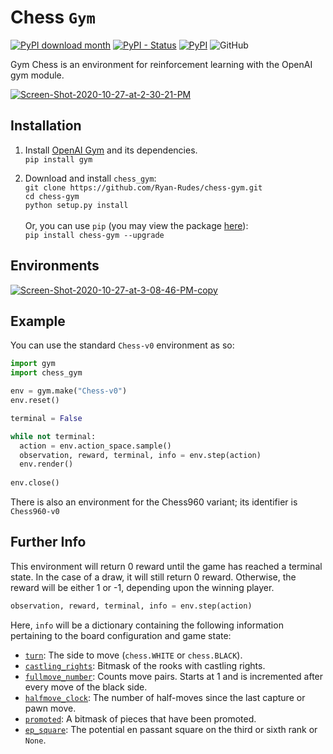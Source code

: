 # Chess `Gym`

[![PyPI download month](https://img.shields.io/pypi/dm/chess-gym.svg)](https://pypi.python.org/pypi/chess-gym/)
[![PyPI - Status](https://img.shields.io/pypi/status/chess-gym)](https://pypi.python.org/pypi/chess-gym/)
[![PyPI](https://img.shields.io/pypi/v/chess-gym)](https://pypi.python.org/pypi/chess-gym/)
![GitHub](https://img.shields.io/github/license/Ryan-Rudes/chess-gym)


Gym Chess is an environment for reinforcement learning with the OpenAI gym module.

<a href="https://imgbb.com/"><img src="https://i.ibb.co/Fw4fhzK/Screen-Shot-2020-10-27-at-2-30-21-PM.png" alt="Screen-Shot-2020-10-27-at-2-30-21-PM" border="0"></a>

## Installation

1. Install [OpenAI Gym](https://github.com/openai/gym) and its dependencies. \
`pip install gym`

2. Download and install `chess_gym`: \
`git clone https://github.com/Ryan-Rudes/chess-gym.git` \
`cd chess-gym` \
`python setup.py install` \
 \
 Or, you can use `pip` (you may view the package [here](https://pypi.org/project/chess-gym/)): \
`pip install chess-gym --upgrade`

## Environments
<a href="https://ibb.co/dgLW9rH"><img src="https://i.ibb.co/NSmVhsG/Screen-Shot-2020-10-27-at-3-08-46-PM-copy.png" alt="Screen-Shot-2020-10-27-at-3-08-46-PM-copy" border="0"></a>

## Example
You can use the standard `Chess-v0` environment as so:
```python
import gym
import chess_gym

env = gym.make("Chess-v0")
env.reset()

terminal = False

while not terminal:
  action = env.action_space.sample()
  observation, reward, terminal, info = env.step(action)
  env.render()
  
env.close()
```

There is also an environment for the Chess960 variant; its identifier is `Chess960-v0`

## Further Info
This environment will return 0 reward until the game has reached a terminal state. In the case of a draw, it will still return 0 reward. Otherwise, the reward will be either 1 or -1, depending upon the winning player.
```python
observation, reward, terminal, info = env.step(action)
```
Here, `info` will be a dictionary containing the following information pertaining to the board configuration and game state:
* [`turn`](https://python-chess.readthedocs.io/en/latest/core.html#chess.Board.turn): The side to move (`chess.WHITE` or `chess.BLACK`).
* [`castling_rights`](https://python-chess.readthedocs.io/en/latest/core.html#chess.Board.castling_rights): Bitmask of the rooks with castling rights.
* [`fullmove_number`](https://python-chess.readthedocs.io/en/latest/core.html#chess.Board.fullmove_number): Counts move pairs. Starts at 1 and is incremented after every move of the black side.
* [`halfmove_clock`](https://python-chess.readthedocs.io/en/latest/core.html#chess.Board.halfmove_clock): The number of half-moves since the last capture or pawn move.
* [`promoted`](https://python-chess.readthedocs.io/en/latest/core.html#chess.Board.promoted): A bitmask of pieces that have been promoted.
* [`ep_square`](https://python-chess.readthedocs.io/en/latest/core.html#chess.Board.ep_square): The potential en passant square on the third or sixth rank or `None`.
